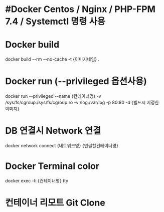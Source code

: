 <h1> #Docker Centos / Nginx / PHP-FPM 7.4 / Systemctl 명령 사용 </h1>

# Docker build
docker build --rm --no-cache -t {이미지네임} . 

# Docker run (--privileged 옵션사용)
docker run --privileged --name {컨테이너명} -v /sys/fs/cgroup:/sys/fs/cgroup:ro -v /log:/var/log -p 80:80 -d  {빌드시 지정한 이미지}


# DB 연결시 Network 연결
docker network connect {네트워크명} {연결할컨테이너명}

# Docker Terminal color
docker exec -ti {컨테이너명} tty

# 컨테이너 리모트 Git Clone